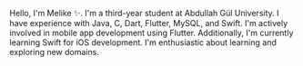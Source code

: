 Hello, I'm Melike ✨. I'm a third-year student at Abdullah Gül University. I have experience with Java, C, Dart, Flutter, MySQL, and Swift. I'm actively involved in mobile app development using Flutter. Additionally, I'm currently learning Swift for iOS development. I'm enthusiastic about learning and exploring new domains.



<!--
**melikesoygullucu/melikesoygullucu** is a ✨ _special_ ✨ repository because its `README.md` (this file) appears on your GitHub profile.

Here are some ideas to get you started:

- 🔭 I’m currently working on ...
- 🌱 I’m currently learning ...
- 👯 I’m looking to collaborate on ...
- 🤔 I’m looking for help with ...
- 💬 Ask me about ...
- 📫 How to reach me: ...
- 😄 Pronouns: ...
- ⚡ Fun fact: ...
-->
